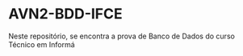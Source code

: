 # AVN2-BDD-IFCE
Neste repositório, se encontra a prova de Banco de Dados do curso Técnico em Informá
